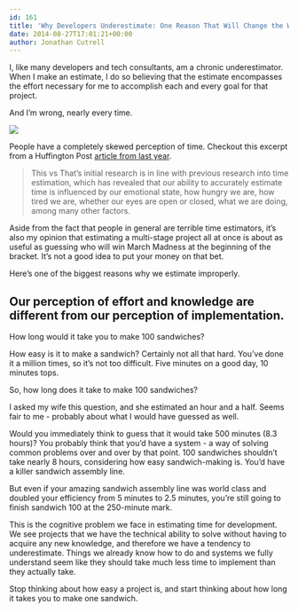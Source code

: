 ```yaml
---
id: 161
title: 'Why Developers Underestimate: One Reason That Will Change the Way You See Projects Forever'
date: 2014-08-27T17:01:21+00:00
author: Jonathan Cutrell
---
```


<p>I, like many developers and tech consultants, am a chronic underestimator. When I make an estimate, I do so believing that the estimate encompasses the effort necessary for me to accomplish each and every goal for that project.</p>

<p>And I’m wrong, nearly every time.</p>

<p><img src="http://imgs.xkcd.com/comics/estimation.png"></img></p>

<p>People have a completely skewed perception of time. Checkout this excerpt from a Huffington Post <a href="http://www.huffingtonpost.com/jon-hotchkiss/how-bad-is-our-perception_b_3955696.html">article from last year</a>.</p>

<blockquote className="large">
<p>This vs That’s initial research is in line with previous research into time estimation, which has revealed that our ability to accurately estimate time is influenced by our emotional state, how hungry we are, how tired we are, whether our eyes are open or closed, what we are doing, among many other factors.</p>
</blockquote>

<p>Aside from the fact that people in general are terrible time estimators, it’s also my opinion that estimating a multi-stage project all at once is about as useful as guessing who will win March Madness at the beginning of the bracket. It’s not a good idea to put your money on that bet.</p>

<p>Here’s one of the biggest reasons why we estimate improperly.</p>

<h2>Our perception of effort and knowledge are different from our perception of implementation.</h2>

<p>How long would it take you to make 100 sandwiches?</p>

<p>How easy is it to make a sandwich? Certainly not all that hard. You’ve done it a million times, so it’s not too difficult. Five minutes on a good day, 10 minutes tops.</p>

<p>So, how long does it take to make 100 sandwiches?</p>

<p>I asked my wife this question, and she estimated an hour and a half. Seems fair to me - probably about what I would have guessed as well.</p>

<p>Would you immediately think to guess that it would take 500 minutes (8.3 hours)? You probably think that you’d have a system - a way of solving common problems over and over by that point. 100 sandwiches shouldn’t take nearly 8 hours, considering how easy sandwich-making is. You’d have a killer sandwich assembly line.</p>

<p>But even if your amazing sandwich assembly line was world class and doubled your efficiency from 5 minutes to 2.5 minutes, you’re still going to finish sandwich 100 at the 250-minute mark.</p>

<p>This is the cognitive problem we face in estimating time for development. We see projects that we have the technical ability to solve without having to acquire any new knowledge, and therefore we have a tendency to underestimate. Things we already know how to do and systems we fully understand seem like they should take much less time to implement than they actually take.</p>

<p>Stop thinking about how easy a project is, and start thinking about how long it takes you to make one sandwich.</p>

<p><img src="http://37.media.tumblr.com/42320ccdaf3a99dc2c4257752ae975c7/tumblr_mpxo0kExi61rom85wo1_500.gif" alt=""></img></p>
